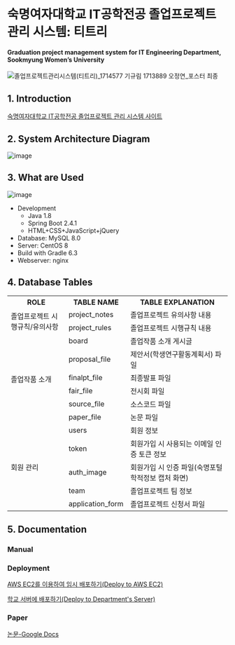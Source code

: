 # 숙명여자대학교 IT공학전공 졸업프로젝트 관리 시스템: 티트리
#### Graduation project management system for IT Engineering Department, Sookmyung Women’s University

![졸업프로젝트관리시스템(티트리)_1714577 기규림 1713889 오정연_포스터 최종](https://user-images.githubusercontent.com/61455647/117541254-f687d700-b04d-11eb-8f4e-f35e07929323.png)

## 1. Introduction
[숙명여자대학교 IT공학전공 졸업프로젝트 관리 시스템 사이트](http://itserver1.sookmyung.ac.kr)

## 2. System Architecture Diagram
![image](https://user-images.githubusercontent.com/61455647/117542016-b4609480-b051-11eb-83d0-116f23c00172.png)


## 3. What are Used
![image](https://user-images.githubusercontent.com/61455647/117461544-a7c43980-af88-11eb-941c-09a0a4c4995b.png)

- Development
  - Java 1.8
  - Spring Boot 2.4.1
  - HTML+CSS+JavaScript+jQuery
- Database: MySQL 8.0
- Server: CentOS 8
- Build with Gradle 6.3
- Webserver: nginx
## 4. Database Tables
<table>
<tr>
<th>ROLE</th>
<th>TABLE NAME</th>
<th>TABLE EXPLANATION</th>
</tr>
<tr>
<td rowspan="2">졸업프로젝트 시행규칙/유의사항</td>
<td>project_notes</td>
<td>졸업프로젝트 유의사항 내용</td>
</tr>
<tr>
<td>project_rules</td>
<td>졸업프로젝트 시행규칙 내용</td>
</tr>
<tr>
<td rowspan="6">졸업작품 소개</td>
<td>board</td>
<td>졸업작품 소개 게시글</td>
</tr>
<tr>
<td>proposal_file</td>
<td>제안서(학생연구활동계획서) 파일</td>
</tr>
<tr>
<td>finalpt_file</td>
<td>최종발표 파일</td>
</tr>
<tr>
<td>fair_file</td>
<td>전시회 파일</td>
</tr>
<tr>
<td>source_file</td>
<td>소스코드 파일</td>
</tr>
<tr>
<td>paper_file</td>
<td>논문 파일</td>
</tr>
<tr>
<td rowspan="5">회원 관리</td>
<td>users</td>
<td>회원 정보</td>
</tr>
<tr>
<td>token</td>
<td>회원가입 시 사용되는 이메일 인증 토큰 정보</td>
</tr>
<tr>
<td>auth_image</td>
<td>회원가입 시 인증 파일(숙명포털 학적정보 캡처 화면)</td>
</tr>
<tr>
<td>team</td>
<td>졸업프로젝트 팀 정보</td>
</tr>
<tr>
<td>application_form</td>
<td>졸업프로젝트 신청서 파일</td>
</tr>
</table>

## 5. Documentation
### Manual

### Deployment
[AWS EC2를 이용하여 임시 배포하기(Deploy to AWS EC2)](https://github.com/kyurimki/T-Tree/issues/1)

[학교 서버에 배포하기(Deploy to Department's Server)](https://github.com/kyurimki/T-Tree/issues/2)

### Paper
[논문-Google Docs](https://docs.google.com/document/d/1mv3BFnLqHVSjI9tnkwRj2uay8IQE12bzN3EfWGCSBms/edit?usp=sharing)
